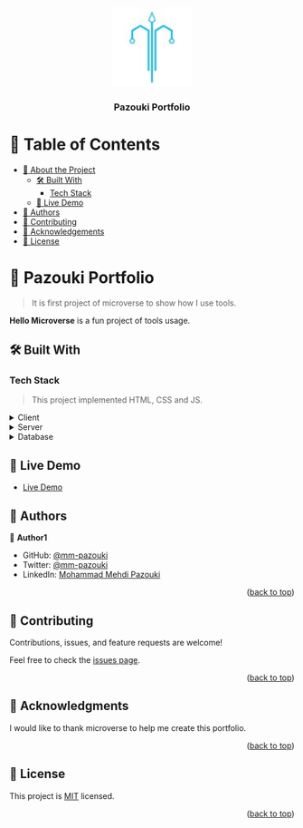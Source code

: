 <a name="readme-top"></a>

<div align="center">
  <img src="logo.png" alt="logo" width="140"  height="auto" />
  <br/>

  <h3><b>Pazouki Portfolio</b></h3>

</div>
<!-- It is finished -->
<!-- TABLE OF CONTENTS -->

# 📗 Table of Contents

- [📖 About the Project](#about-project)
  - [🛠 Built With](#built-with)
    - [Tech Stack](#tech-stack)
  - [🚀 Live Demo](#live-demo)
- [👥 Authors](#authors)
- [🤝 Contributing](#contributing)
- [🙏 Acknowledgements](#acknowledgements)
- [📝 License](#license)

<!-- PROJECT DESCRIPTION -->

# 📖 Pazouki Portfolio <a name="about-project"></a>

> It is first project of microverse to show how I use tools.

**Hello Microverse** is a fun project of tools usage.

## 🛠 Built With <a name="built-with"></a>

### Tech Stack <a name="tech-stack"></a>

> This project implemented HTML, CSS and JS.

<details>
  <summary>Client</summary>
  <ul>
    <li><a href="https://javascript.org/">JavaScript</a></li>
  </ul>
</details>

<details>
  <summary>Server</summary>
  <ul>
    <li><a href="https://apache.com/">Apache</a></li>
  </ul>
</details>

<details>
<summary>Database</summary>
  <ul>
    <li><a href="https:///">No database</a></li>
  </ul>
</details>

<!-- LIVE DEMO -->

## 🚀 Live Demo <a name="live-demo"></a>

- [Live Demo](https://google.com)


<!-- AUTHORS -->

## 👥 Authors <a name="authors"></a>


👤 **Author1**

- GitHub: [@mm-pazouki](https://github.com/mm-pazouki)
- Twitter: [@mm-pazouki](https://twitter.com/mm-pazouki)
- LinkedIn: [Mohammad Mehdi Pazouki](https://linkedin.com/in/mohammad-mehdi-pazouki)

<p align="right">(<a href="#readme-top">back to top</a>)</p>

<!-- CONTRIBUTING -->

## 🤝 Contributing <a name="contributing"></a>

Contributions, issues, and feature requests are welcome!

Feel free to check the [issues page](../../issues/).

<p align="right">(<a href="#readme-top">back to top</a>)</p>


<!-- ACKNOWLEDGEMENTS -->

## 🙏 Acknowledgments <a name="acknowledgements"></a>

I would like to thank microverse to help me create this portfolio.

<p align="right">(<a href="#readme-top">back to top</a>)</p>

<!-- LICENSE -->

## 📝 License <a name="license"></a>

This project is [MIT](./MIT.md) licensed.

<p align="right">(<a href="#readme-top">back to top</a>)</p>
